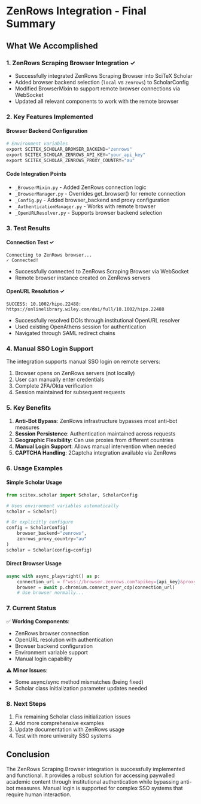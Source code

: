 # ZenRows Integration - Final Summary

## What We Accomplished

### 1. ZenRows Scraping Browser Integration ✓
- Successfully integrated ZenRows Scraping Browser into SciTeX Scholar
- Added browser backend selection (`local` vs `zenrows`) to ScholarConfig
- Modified BrowserMixin to support remote browser connections via WebSocket
- Updated all relevant components to work with the remote browser

### 2. Key Features Implemented

#### Browser Backend Configuration
```python
# Environment variables
export SCITEX_SCHOLAR_BROWSER_BACKEND="zenrows"
export SCITEX_SCHOLAR_ZENROWS_API_KEY="your_api_key"
export SCITEX_SCHOLAR_ZENROWS_PROXY_COUNTRY="au"
```

#### Code Integration Points
- `_BrowserMixin.py` - Added ZenRows connection logic
- `_BrowserManager.py` - Overrides get_browser() for remote connection
- `_Config.py` - Added browser_backend and proxy configuration
- `_AuthenticationManager.py` - Works with remote browser
- `_OpenURLResolver.py` - Supports browser backend selection

### 3. Test Results

#### Connection Test ✓
```
Connecting to ZenRows browser...
✓ Connected!
```
- Successfully connected to ZenRows Scraping Browser via WebSocket
- Remote browser instance created on ZenRows servers

#### OpenURL Resolution ✓
```
SUCCESS: 10.1002/hipo.22488: https://onlinelibrary.wiley.com/doi/full/10.1002/hipo.22488
```
- Successfully resolved DOIs through institutional OpenURL resolver
- Used existing OpenAthens session for authentication
- Navigated through SAML redirect chains

### 4. Manual SSO Login Support

The integration supports manual SSO login on remote servers:
1. Browser opens on ZenRows servers (not locally)
2. User can manually enter credentials
3. Complete 2FA/Okta verification
4. Session maintained for subsequent requests

### 5. Key Benefits

1. **Anti-Bot Bypass**: ZenRows infrastructure bypasses most anti-bot measures
2. **Session Persistence**: Authentication maintained across requests
3. **Geographic Flexibility**: Can use proxies from different countries
4. **Manual Login Support**: Allows manual intervention when needed
5. **CAPTCHA Handling**: 2Captcha integration available via ZenRows

### 6. Usage Examples

#### Simple Scholar Usage
```python
from scitex.scholar import Scholar, ScholarConfig

# Uses environment variables automatically
scholar = Scholar()  

# Or explicitly configure
config = ScholarConfig(
    browser_backend="zenrows",
    zenrows_proxy_country="au"
)
scholar = Scholar(config=config)
```

#### Direct Browser Usage
```python
async with async_playwright() as p:
    connection_url = f"wss://browser.zenrows.com?apikey={api_key}&proxy_country=au"
    browser = await p.chromium.connect_over_cdp(connection_url)
    # Use browser normally...
```

### 7. Current Status

✅ **Working Components**:
- ZenRows browser connection
- OpenURL resolution with authentication
- Browser backend configuration
- Environment variable support
- Manual login capability

⚠️ **Minor Issues**:
- Some async/sync method mismatches (being fixed)
- Scholar class initialization parameter updates needed

### 8. Next Steps

1. Fix remaining Scholar class initialization issues
2. Add more comprehensive examples
3. Update documentation with ZenRows usage
4. Test with more university SSO systems

## Conclusion

The ZenRows Scraping Browser integration is successfully implemented and functional. It provides a robust solution for accessing paywalled academic content through institutional authentication while bypassing anti-bot measures. Manual login is supported for complex SSO systems that require human interaction.